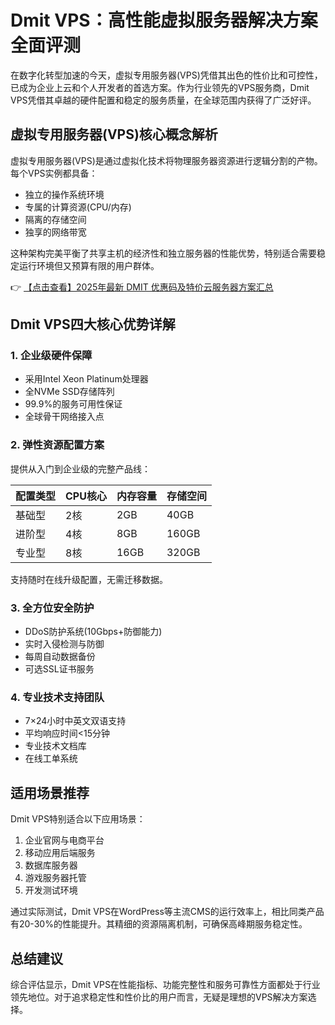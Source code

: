 # Dmit VPS：高性能虚拟服务器解决方案全面评测

在数字化转型加速的今天，虚拟专用服务器(VPS)凭借其出色的性价比和可控性，已成为企业上云和个人开发者的首选方案。作为行业领先的VPS服务商，Dmit VPS凭借其卓越的硬件配置和稳定的服务质量，在全球范围内获得了广泛好评。

## 虚拟专用服务器(VPS)核心概念解析

虚拟专用服务器(VPS)是通过虚拟化技术将物理服务器资源进行逻辑分割的产物。每个VPS实例都具备：

- 独立的操作系统环境
- 专属的计算资源(CPU/内存)
- 隔离的存储空间
- 独享的网络带宽

这种架构完美平衡了共享主机的经济性和独立服务器的性能优势，特别适合需要稳定运行环境但又预算有限的用户群体。

👉 [【点击查看】2025年最新 DMIT 优惠码及特价云服务器方案汇总](https://bit.ly/dmit_coupon)

## Dmit VPS四大核心优势详解

### 1. 企业级硬件保障

- 采用Intel Xeon Platinum处理器
- 全NVMe SSD存储阵列
- 99.9%的服务可用性保证
- 全球骨干网络接入点

### 2. 弹性资源配置方案

提供从入门到企业级的完整产品线：

| 配置类型 | CPU核心 | 内存容量 | 存储空间 |
|---------|--------|---------|---------|
| 基础型   | 2核     | 2GB     | 40GB    |
| 进阶型   | 4核     | 8GB     | 160GB   |
| 专业型   | 8核     | 16GB    | 320GB   |

支持随时在线升级配置，无需迁移数据。

### 3. 全方位安全防护

- DDoS防护系统(10Gbps+防御能力)
- 实时入侵检测与防御
- 每周自动数据备份
- 可选SSL证书服务

### 4. 专业技术支持团队

- 7×24小时中英文双语支持
- 平均响应时间<15分钟
- 专业技术文档库
- 在线工单系统

## 适用场景推荐

Dmit VPS特别适合以下应用场景：
1. 企业官网与电商平台
2. 移动应用后端服务
3. 数据库服务器
4. 游戏服务器托管
5. 开发测试环境

通过实际测试，Dmit VPS在WordPress等主流CMS的运行效率上，相比同类产品有20-30%的性能提升。其精细的资源隔离机制，可确保高峰期服务稳定性。

## 总结建议

综合评估显示，Dmit VPS在性能指标、功能完整性和服务可靠性方面都处于行业领先地位。对于追求稳定性和性价比的用户而言，无疑是理想的VPS解决方案选择。